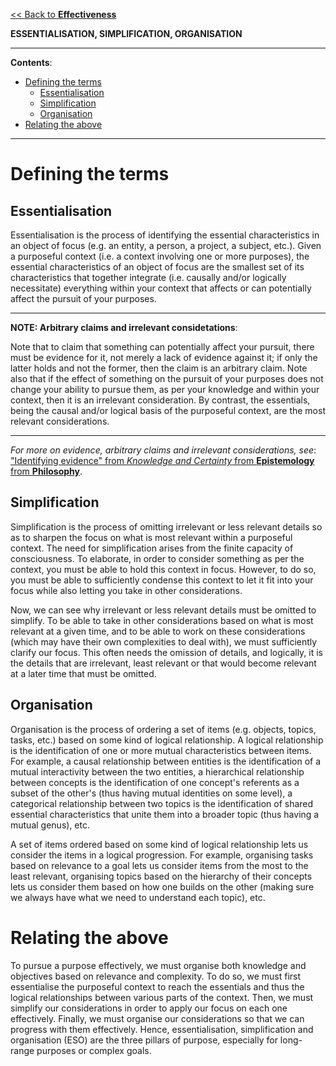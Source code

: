 [<< Back to **Effectiveness**](https://pranigopu.github.io/effectiveness)

**ESSENTIALISATION, SIMPLIFICATION, ORGANISATION**

---

**Contents**:

- [Defining the terms](#defining-the-terms)
  - [Essentialisation](#essentialisation)
  - [Simplification](#simplification)
  - [Organisation](#organisation)
- [Relating the above](#relating-the-above)

---

# Defining the terms
## Essentialisation
Essentialisation is the process of identifying the essential characteristics in an object of focus (e.g. an entity, a person, a project, a subject, etc.). Given a purposeful context (i.e. a context involving one or more purposes), the essential characteristics of an object of focus are the smallest set of its characteristics that together integrate (i.e. causally and/or logically necessitate) everything within your context that affects or can potentially affect the pursuit of your purposes.

---

**NOTE: Arbitrary claims and irrelevant considetations**:

Note that to claim that something can potentially affect your pursuit, there must be evidence for it, not merely a lack of evidence against it; if only the latter holds and not the former, then the claim is an arbitrary claim. Note also that if the effect of something on the pursuit of your purposes does not change your ability to pursue them, as per your knowledge and within your context, then it is an irrelevant consideration. By contrast, the essentials, being the causal and/or logical basis of the purposeful context, are the most relevant considerations.

---

_For more on evidence, arbitrary claims and irrelevant considerations, see_: ["Identifying evidence" from _Knowledge and Certainty_ from **Epistemology** from **Philosophy**](https://pranigopu.github.io/philosophy/epistemology/knowledge-and-certainty.html).

## Simplification
Simplification is the process of omitting irrelevant or less relevant details so as to sharpen the focus on what is most relevant within a purposeful context. The need for simplification arises from the finite capacity of consciousness. To elaborate, in order to consider something as per the context, you must be able to hold this context in focus. However, to do so, you must be able to sufficiently condense this context to let it fit into your focus while also letting you take in other considerations.

Now, we can see why irrelevant or less relevant details must be omitted to simplify. To be able to take in other considerations based on what is most relevant at a given time, and to be able to work on these considerations (which may have their own complexities to deal with), we must sufficiently clarify our focus. This often needs the omission of details, and logically, it is the details that are irrelevant, least relevant or that would become relevant at a later time that must be omitted.

## Organisation
Organisation is the process of ordering a set of items (e.g. objects, topics, tasks, etc.) based on some kind of logical relationship. A logical relationship is the identification of one or more mutual characteristics between items. For example, a causal relationship between entities is the identification of a mutual interactivity between the two entities, a hierarchical relationship between concepts is the identification of one concept's referents as a subset of the other's (thus having mutual identities on some level), a categorical relationship between two topics is the identification of shared essential characteristics that unite them into a broader topic (thus having a mutual genus), etc.

A set of items ordered based on some kind of logical relationship lets us consider the items in a logical progression. For example, organising tasks based on relevance to a goal lets us consider items from the most to the least relevant, organising topics based on the hierarchy of their concepts lets us consider them based on how one builds on the other (making sure we always have what we need to understand each topic), etc.

# Relating the above
To pursue a purpose effectively, we must organise both knowledge and objectives based on relevance and complexity. To do so, we must first essentialise the purposeful context to reach the essentials and thus the logical relationships between various parts of the context. Then, we must simplify our considerations in order to apply our focus on each one effectively. Finally, we must organise our considerations so that we can progress with them effectively. Hence, essentialisation, simplification and organisation (ESO) are the three pillars of purpose, especially for long-range purposes or complex goals.
